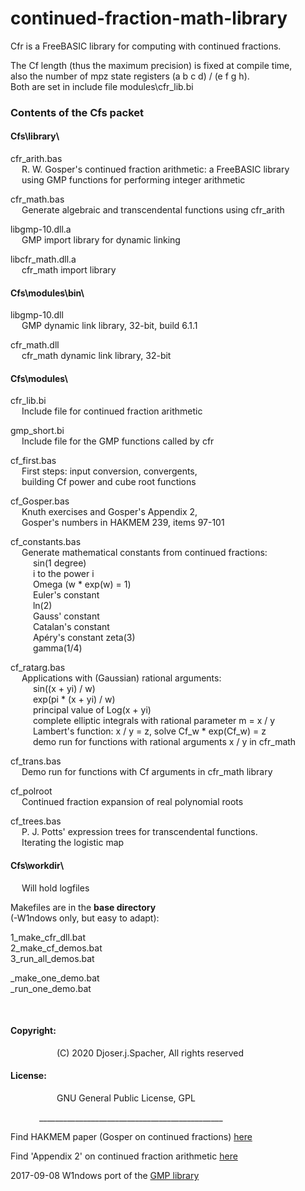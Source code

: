 # continued-fraction-math-library  
  
Cfr is a FreeBASIC library for computing with continued fractions.  
  
  
The Cf length (thus the maximum precision) is fixed at compile time,  
also the number of mpz state registers (a b c d) / (e f g h).  
Both are set in include file modules\cfr_lib.bi  
  
  
### Contents of the Cfs packet  
  
  
#### Cfs\library\  
  
cfr_arith.bas  
&emsp; R. W. Gosper's continued fraction arithmetic: a FreeBASIC library  
&emsp; using GMP functions for performing integer arithmetic  
  
cfr_math.bas  
&emsp; Generate algebraic and transcendental functions using cfr_arith  
  
libgmp-10.dll.a  
&emsp; GMP import library for dynamic linking  
  
libcfr_math.dll.a  
&emsp; cfr_math import library  
  
  
#### Cfs\modules\bin\  
  
libgmp-10.dll  
&emsp; GMP dynamic link library, 32-bit, build 6.1.1  
  
cfr_math.dll  
&emsp; cfr_math dynamic link library, 32-bit  
  
#### Cfs\modules\  
  
cfr_lib.bi  
&emsp; Include file for continued fraction arithmetic  
  
gmp_short.bi  
&emsp; Include file for the GMP functions called by cfr  
  
cf_first.bas  
&emsp; First steps: input conversion, convergents,  
&emsp; building Cf power and cube root functions  
  
cf_Gosper.bas  
&emsp; Knuth exercises and Gosper's Appendix 2,  
&emsp; Gosper's numbers in HAKMEM 239, items 97-101  
  
cf_constants.bas  
&emsp; Generate mathematical constants from continued fractions:  
&emsp; &emsp; sin(1 degree)  
&emsp; &emsp; i to the power i  
&emsp; &emsp; Omega (w * exp(w) = 1)  
&emsp; &emsp; Euler's constant  
&emsp; &emsp; ln(2)  
&emsp; &emsp; Gauss' constant  
&emsp; &emsp; Catalan's constant  
&emsp; &emsp; Apéry's constant zeta(3)  
&emsp; &emsp; gamma(1/4)  
  
cf_ratarg.bas  
&emsp; Applications with (Gaussian) rational arguments:  
&emsp; &emsp; sin((x + yi) / w)  
&emsp; &emsp; exp(pi * (x + yi) / w)  
&emsp; &emsp; principal value of Log(x + yi)  
&emsp; &emsp; complete elliptic integrals with rational parameter m = x / y  
&emsp; &emsp; Lambert's function: x / y = z, solve Cf_w * exp(Cf_w) = z  
&emsp; &emsp; demo run for functions with rational arguments x / y in cfr_math  
  
cf_trans.bas  
&emsp; Demo run for functions with Cf arguments in cfr_math library  
  
cf_polroot  
&emsp; Continued fraction expansion of real polynomial roots  
  
cf_trees.bas  
&emsp; P. J. Potts' expression trees for transcendental functions.  
&emsp; Iterating the logistic map  
  
  
#### Cfs\workdir\  
&emsp; Will hold logfiles  

Makefiles are in the **base directory**  
(-W1ndows only, but easy to adapt):  
  
1_make_cfr_dll.bat  
2_make_cf_demos.bat  
3_run_all_demos.bat  
  
_make_one_demo.bat  
_run_one_demo.bat  
  
&nbsp;  
  
#### Copyright:  
&emsp;&emsp;&emsp;&emsp;&emsp; (C) 2020 Djoser.j.Spacher, All rights reserved  
  
#### License:  
&emsp;&emsp;&emsp;&emsp;&emsp; GNU General Public License, GPL  
  
&emsp;&emsp;&emsp; ______________________________________________  
  
Find HAKMEM paper (Gosper on continued fractions) [here](https://perl.plover.com/classes/cftalk/INFO/hakmem.html)  
  
Find 'Appendix 2' on continued fraction arithmetic [here](https://perl.plover.com/classes/cftalk/INFO/gosper.txt)  
  
2017-09-08 W1ndows port of the [GMP library](https://sourceforge.net/projects/mingw/files/MinGW/Base/gmp/gmp-6.1.2/)  
